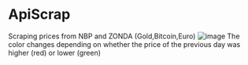 # ApiScrap
Scraping prices from NBP and ZONDA (Gold,Bitcoin,Euro)
![image](https://user-images.githubusercontent.com/47647125/169373099-864ba7e0-938f-4e3c-9131-87db426d5d16.png)
The color changes depending on whether the price of the previous day was higher (red) or lower (green)

